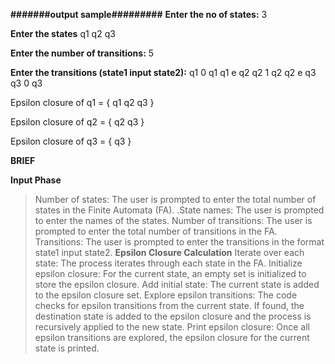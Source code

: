 



**#######output sample#########**
 **Enter the no of states:** 3

 **Enter the states** 
q1
q2
q3

 **Enter the number of transitions:** 5   

**Enter the transitions (state1 input state2):**
q1 0 q1
q1 e q2
q2 1 q2
q2 e q3
q3 0 q3

 Epsilon closure of q1 = {  q1 q2 q3 } 

 Epsilon closure of q2 = {  q2 q3 } 

 Epsilon closure of q3 = {  q3 } 


**BRIEF**

**Input Phase**
>Number of states: The user is prompted to enter the total number of states in the Finite Automata (FA).
>.State names: The user is prompted to enter the names of the states.
>Number of transitions: The user is prompted to enter the total number of transitions in the FA.
>Transitions: The user is prompted to enter the transitions in the format state1 input state2.
**Epsilon Closure Calculation**
>Iterate over each state: The process iterates through each state in the FA.
>Initialize epsilon closure: For the current state, an empty set is initialized to store the epsilon closure.
>Add initial state: The current state is added to the epsilon closure set.
>Explore epsilon transitions: The code checks for epsilon transitions from the current state. If found, the destination state is added to the epsilon closure and the process is recursively applied to the new state.
>Print epsilon closure: Once all epsilon transitions are explored, the epsilon closure for the current state is printed.
